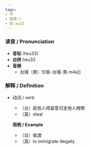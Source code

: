 ```yaml
---
tags:
- 字
- 部首:亻
- 韵:eu33
---
```


### __读音__ / Pronunciation

- __音标__ /hɛu33/
- __台拼__ heu33
- __音频__
	- 台城（男）![[偷-台城-男.m4a]]
### 解释 / Definition

- 动词 / verb
	- （台）趁他人唔留意可走他人嘅嘢
	- （英）steal

	**用例 / Example**
	- （台）偷渡
	- （英）to immigrate illegally